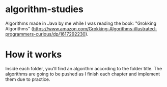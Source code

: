 # algorithm-studies
Algorithms made in Java by me while I was reading the book: "Grokking Algorithms" (https://www.amazon.com/Grokking-Algorithms-illustrated-programmers-curious/dp/1617292230).

# How it works
Inside each folder, you'll find an algorithm according to the folder title. The algorithms are going to be pushed as I finish each chapter and implement them due to practice.
